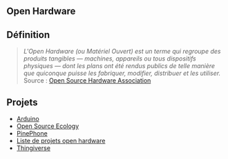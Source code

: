 ## Open Hardware

## Définition

> *L'Open Hardware (ou Matériel Ouvert) est un terme qui regroupe des produits tangibles — machines, appareils ou tous dispositifs physiques — dont les plans ont été rendus publics de telle manière que quiconque puisse les fabriquer, modifier, distribuer et les utiliser.*  
Source : [Open Source Hardware Association](https://www.oshwa.org/definition/french/)

## Projets

- [Arduino](https://www.arduino.cc/)
- [Open Source Ecology](https://www.opensourceecology.org/)
- [PinePhone](https://www.pine64.org/)
- [Liste de projets open hardware](https://en.wikipedia.org/wiki/List_of_open-source_hardware_projects)
- [Thingiverse](https://www.thingiverse.com/)
